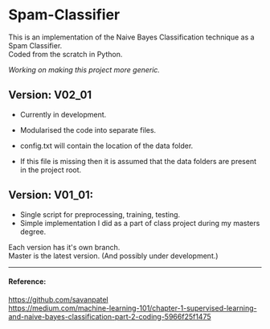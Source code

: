 # Spam-Classifier

This is an implementation of the Naive Bayes Classification technique as a Spam Classifier.    
Coded from the scratch in Python.

_Working on making this project more generic._

## Version: V02_01
- Currently in development.

- Modularised the code into separate files.
- config.txt will contain the location of the data folder.
- If this file is missing then it is assumed that the data folders are present in the project root.

## Version: V01_01:
- Single script for preprocessing, training, testing. 
- Simple implementation I did as a part of class project during my masters degree.

Each version has it's own branch.   
Master is the latest version. (And possibly under development.)    

___


#### Reference:
https://github.com/savanpatel    
https://medium.com/machine-learning-101/chapter-1-supervised-learning-and-naive-bayes-classification-part-2-coding-5966f25f1475
